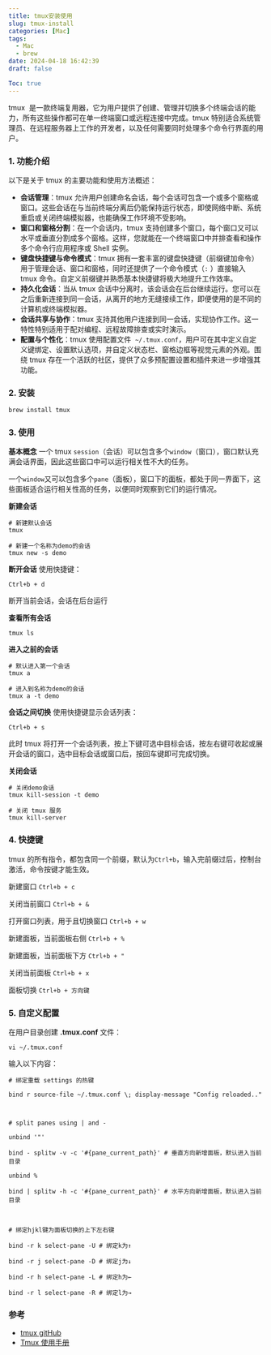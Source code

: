 ```yaml
---
title: tmux安装使用
slug: tmux-install
categories: [Mac]
tags:
  - Mac
  - brew
date: 2024-04-18 16:42:39
draft: false

Toc: true
---
```


tmux  是一款终端复用器，它为用户提供了创建、管理并切换多个终端会话的能力，所有这些操作都可在单一终端窗口或远程连接中完成。tmux 特别适合系统管理员、在远程服务器上工作的开发者，以及任何需要同时处理多个命令行界面的用户。

<!--more-->

### 1. 功能介绍

以下是关于 tmux 的主要功能和使用方法概述：

- **会话管理**：tmux 允许用户创建命名会话，每个会话可包含一个或多个窗格或窗口。这些会话在与当前终端分离后仍能保持运行状态，即使网络中断、系统重启或关闭终端模拟器，也能确保工作环境不受影响。
- **窗口和窗格分割**：在一个会话内，tmux 支持创建多个窗口，每个窗口又可以水平或垂直分割成多个窗格。这样，您就能在一个终端窗口中并排查看和操作多个命令行应用程序或 Shell 实例。
- **键盘快捷键与命令模式**：tmux 拥有一套丰富的键盘快捷键（前缀键加命令）用于管理会话、窗口和窗格，同时还提供了一个命令模式（`:` ）直接输入 tmux 命令。自定义前缀键并熟悉基本快捷键将极大地提升工作效率。
- **持久化会话**：当从 tmux 会话中分离时，该会话会在后台继续运行。您可以在之后重新连接到同一会话，从离开的地方无缝接续工作，即便使用的是不同的计算机或终端模拟器。
- **会话共享与协作**：tmux 支持其他用户连接到同一会话，实现协作工作。这一特性特别适用于配对编程、远程故障排查或实时演示。
- **配置与个性化**：tmux 使用配置文件  `~/.tmux.conf`，用户可在其中定义自定义键绑定、设置默认选项，并自定义状态栏、窗格边框等视觉元素的外观。围绕 tmux 存在一个活跃的社区，提供了众多预配置设置和插件来进一步增强其功能。

### 2. 安装

```html
brew install tmux
```

### 3. 使用

**基本概念**
一个 tmux `session`（会话）可以包含多个`window`（窗口），窗口默认充满会话界面，因此这些窗口中可以运行相关性不大的任务。

一个`window`又可以包含多个`pane`（面板），窗口下的面板，都处于同一界面下，这些面板适合运行相关性高的任务，以便同时观察到它们的运行情况。

**新建会话**

```
# 新建默认会话
tmux

# 新建一个名称为demo的会话
tmux new -s demo
```

**断开会话**
使用快捷键：

```
Ctrl+b + d
```

断开当前会话，会话在后台运行

**查看所有会话**

```
tmux ls
```

**进入之前的会话**

```
# 默认进入第一个会话
tmux a

# 进入到名称为demo的会话
tmux a -t demo
```

**会话之间切换**
使用快捷键显示会话列表：

```
Ctrl+b + s
```

此时 tmux 将打开一个会话列表，按上下键可选中目标会话，按左右键可收起或展开会话的窗口，选中目标会话或窗口后，按回车键即可完成切换。

**关闭会话**

```
# 关闭demo会话
tmux kill-session -t demo

# 关闭 tmux 服务
tmux kill-server
```

### 4. 快捷键

tmux 的所有指令，都包含同一个前缀，默认为`Ctrl+b`，输入完前缀过后，控制台激活，命令按键才能生效。

新建窗口
`Ctrl+b + c`

关闭当前窗口
`Ctrl+b + &`

打开窗口列表，用于且切换窗口
`Ctrl+b + w`

新建面板，当前面板右侧
`Ctrl+b + %`

新建面板，当前面板下方
`Ctrl+b + "`

关闭当前面板
`Ctrl+b + x`

面板切换
`Ctrl+b + 方向键`

### 5. 自定义配置

在用户目录创建 **.tmux.conf** 文件：

```
vi ~/.tmux.conf
```

输入以下内容：

```
# 绑定重载 settings 的热键

bind r source-file ~/.tmux.conf \; display-message "Config reloaded.."



# split panes using | and -

unbind '"'

bind - splitw -v -c '#{pane_current_path}' # 垂直方向新增面板，默认进入当前目录

unbind %

bind | splitw -h -c '#{pane_current_path}' # 水平方向新增面板，默认进入当前目录



# 绑定hjkl键为面板切换的上下左右键

bind -r k select-pane -U # 绑定k为↑

bind -r j select-pane -D # 绑定j为↓

bind -r h select-pane -L # 绑定h为←

bind -r l select-pane -R # 绑定l为→
```

### 参考

- [tmux gitHub](https://github.com/tmux/tmux)
- [Tmux 使用手册](https://louiszhai.github.io/2017/09/30/tmux/)
